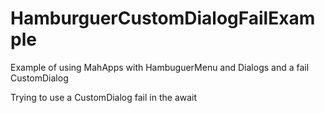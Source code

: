 # HamburguerCustomDialogFailExample
Example of using MahApps with HambuguerMenu and Dialogs and a fail CustomDialog

Trying to use a CustomDialog fail in the await
